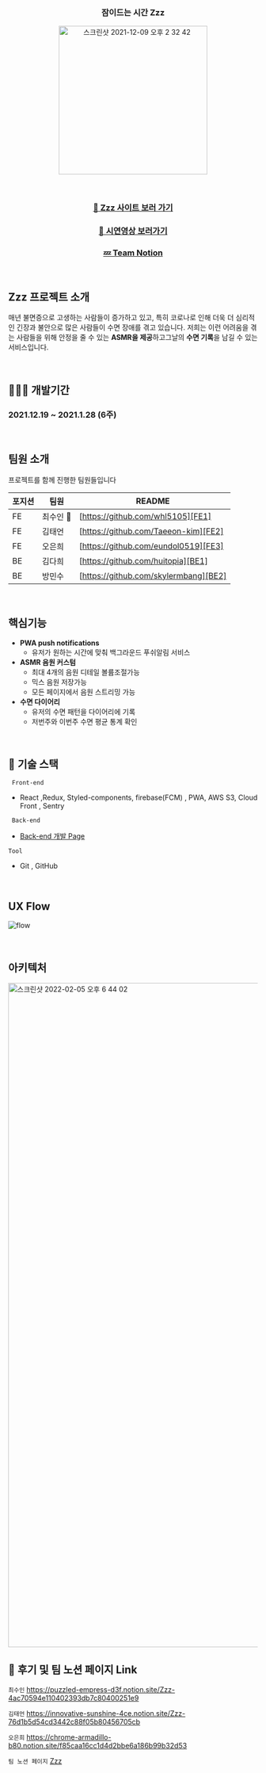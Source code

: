 



<h3 align="center" > 잠이드는 시간 Zzz </h1>

<p align="center"><img width="300"  alt="스크린샷 2021-12-09 오후 2 32 42" src="https://chrome-armadillo-b80.notion.site/image/https%3A%2F%2Fs3-us-west-2.amazonaws.com%2Fsecure.notion-static.com%2F976ba2e3-cd1d-46fb-a14b-9ec08b53f337%2FFrame.png?table=block&id=d66f0aa8-5d36-464e-b2ae-21e27b0429c0&spaceId=1eec11c7-0781-4865-8b4a-24bc588d11be&width=250&userId=&cache=v2">
 </p>
 
<br/>

### <div align="center">[🔗 Zzz 사이트 보러 가기](https://zzzapp.co.kr/)</div>
### <div align="center">[🎥 시연영상 보러가기](https://www.youtube.com/watch?v=D4G0D7asSYU&feature=emb_logo)</div>
### <div align="center">[💤 Team Notion](https://www.notion.so/4-Zzz-329e8b67d7084050b688608e59c715de)</div>

<br/>


## Zzz 프로젝트 소개
매년 불면증으로 고생하는 사람들이 증가하고 있고,
특히 코로나로 인해 더욱 더 심리적인 긴장과 불안으로 많은 사람들이 수면 장애를 겪고 있습니다.
저희는 이런 어려움을 겪는 사람들을 위해 안정을 줄 수 있는 **ASMR을 제공**하고그날의 **수면 기록**을 남길 수 있는 서비스입니다.

</br> 

## 🧑🏼‍💻 개발기간
### 2021.12.19 ~ 2021.1.28 (6주)

</br>

## 팀원 소개
프로젝트를 함께 진행한 팀원들입니다

| 포지션 | 팀원 | README |
| ------ | ------ | ------ |
|  FE  | 최수인 🔰 | [https://github.com/whl5105][FE1] |
|  FE  | 김태언 | [https://github.com/Taeeon-kim][FE2] |
|  FE  | 오은희 | [https://github.com/eundol0519][FE3] |
|  BE  | 김다희 | [https://github.com/huitopia][BE1]   |
|  BE  | 방민수 | [https://github.com/skylermbang][BE2]|

</br>



## 핵심기능
+ **PWA push notifications**
    + 유저가 원하는 시간에 맞춰 백그라운드 푸쉬알림 서비스 
+ **ASMR 음원 커스텀**
    * 최대 4개의 음원 디테일 볼륨조절가능 
    * 믹스 음원 저장가능 
    * 모든 페이지에서 음원 스트리밍 가능 
+ **수면 다이어리**
    * 유저의 수면 패턴을 다이어리에 기록 
    * 저번주와 이번주 수면 평균 통계 확인
     
</br>   


## 🔨 기술 스택

<code> Front-end </code>
 * React ,Redux, Styled-components, firebase(FCM) , PWA, AWS S3, Cloud Front , Sentry

<code> Back-end </code>
* [Back-end 개발 Page](https://github.com/ZzzProject0/zzzGit)


<code>Tool</code>
* Git , GitHub

</br> 

## UX Flow
![flow](https://user-images.githubusercontent.com/73993670/152635422-877a92f5-52d2-41e3-8751-7c1bc1a74978.png)


</br> 

## 아키텍처
<img width="1341" alt="스크린샷 2022-02-05 오후 6 44 02" src="https://user-images.githubusercontent.com/73993670/152636666-05db154b-445d-4b07-8e07-7c47c1425edc.png">







</br> 


## 📝 후기 및 팀 노션 페이지 Link

<code>최수인</code>
https://puzzled-empress-d3f.notion.site/Zzz-4ac70594e110402393db7c80400251e9

<code>김태언</code>
https://innovative-sunshine-4ce.notion.site/Zzz-76d1b5d54cd3442c88f05b80456705cb

<code>오은희</code> 
https://chrome-armadillo-b80.notion.site/f85caa16cc1d4d2bbe6a186b99b32d53

<code>팀 노션 페이지</code> [Zzz](https://www.notion.so/4-Zzz-329e8b67d7084050b688608e59c715de)




[//]: # (These are reference links used in the body of this note and get stripped out when the markdown processor does its job. There is no need to format nicely because it shouldn't be seen. Thanks SO - http://stackoverflow.com/questions/4823468/store-comments-in-markdown-syntax)

[FE1]: <https://github.com/whl5105>
[FE2]: <https://github.com/Taeeon-kim>
[FE3]: <https://github.com/eundol0519>
[BE1]: <https://github.com/huitopia>
[BE2]: <https://github.com/skylermbang>
